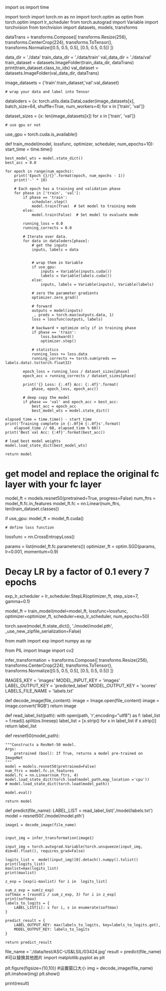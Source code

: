 import os
import time
 
import torch
import torch.nn as nn
import torch.optim as optim
from torch.optim import lr_scheduler
from torch.autograd import Variable
import torchvision
from torchvision import datasets, models, transforms



dataTrans = transforms.Compose([
            transforms.Resize(256),
            transforms.CenterCrop(224),
            transforms.ToTensor(),
            transforms.Normalize([0.5, 0.5, 0.5], [0.5, 0.5, 0.5])
])
 
data_dir = './data'
train_data_dir = './data/train'
val_data_dir = './data/val'
train_dataset = datasets.ImageFolder(train_data_dir, dataTrans)
print(train_dataset.class_to_idx)
val_dataset = datasets.ImageFolder(val_data_dir, dataTrans)
 
image_datasets = {'train':train_dataset,'val':val_dataset}
    
 
    # wrap your data and label into Tensor
 
    
dataloders = {x: torch.utils.data.DataLoader(image_datasets[x],
                                             batch_size=64,
                                             shuffle=True,
                                             num_workers=4) for x in ['train', 'val']}
 
dataset_sizes = {x: len(image_datasets[x]) for x in ['train', 'val']}
 
    # use gpu or not
use_gpu = torch.cuda.is_available()



def train_model(model, lossfunc, optimizer, scheduler, num_epochs=10):
    start_time = time.time()
 
    best_model_wts = model.state_dict()
    best_acc = 0.0
 
    for epoch in range(num_epochs):
        print('Epoch {}/{}'.format(epoch, num_epochs - 1))
        print('-' * 10)
 
        # Each epoch has a training and validation phase
        for phase in ['train', 'val']:
            if phase == 'train':
                scheduler.step()
                model.train(True)  # Set model to training mode
            else:
                model.train(False)  # Set model to evaluate mode
 
            running_loss = 0.0
            running_corrects = 0.0
 
            # Iterate over data.
            for data in dataloders[phase]:
                # get the inputs
                inputs, labels = data
                
 
                # wrap them in Variable
                if use_gpu:
                    inputs = Variable(inputs.cuda())
                    labels = Variable(labels.cuda())
                else:
                    inputs, labels = Variable(inputs), Variable(labels)
 
                # zero the parameter gradients
                optimizer.zero_grad()
 
                # forward
                outputs = model(inputs)
                _, preds = torch.max(outputs.data, 1)
                loss = lossfunc(outputs, labels)
 
                # backward + optimize only if in training phase
                if phase == 'train':
                    loss.backward()
                    optimizer.step()
 
                # statistics
                running_loss += loss.data
                running_corrects += torch.sum(preds == labels.data).to(torch.float32)
 
            epoch_loss = running_loss / dataset_sizes[phase]
            epoch_acc = running_corrects / dataset_sizes[phase]
 
            print('{} Loss: {:.4f} Acc: {:.4f}'.format(
                phase, epoch_loss, epoch_acc))
 
            # deep copy the model
            if phase == 'val' and epoch_acc > best_acc:
                best_acc = epoch_acc
                best_model_wts = model.state_dict()
 
    elapsed_time = time.time() - start_time
    print('Training complete in {:.0f}m {:.0f}s'.format(
        elapsed_time // 60, elapsed_time % 60))
    print('Best val Acc: {:4f}'.format(best_acc))
 
    # load best model weights
    model.load_state_dict(best_model_wts)
  
    return model
    
    
   # get model and replace the original fc layer with your fc layer
model_ft = models.resnet50(pretrained=True, progress=False)
num_ftrs = model_ft.fc.in_features
model_ft.fc = nn.Linear(num_ftrs, len(train_dataset.classes))
 
if use_gpu:
    model_ft = model_ft.cuda()
 
    # define loss function
lossfunc = nn.CrossEntropyLoss()
 
params = list(model_ft.fc.parameters())
optimizer_ft = optim.SGD(params, lr=0.001, momentum=0.9)
 
# Decay LR by a factor of 0.1 every 7 epochs
exp_lr_scheduler = lr_scheduler.StepLR(optimizer_ft, step_size=7, gamma=0.1)
 
model_ft = train_model(model=model_ft,
                           lossfunc=lossfunc,
                           optimizer=optimizer_ft,
                           scheduler=exp_lr_scheduler,
                           num_epochs=50)
                           
                           
torch.save(model_ft.state_dict(), './model/model.pth', _use_new_zipfile_serialization=False)



from math import exp
import numpy as np
 
from PIL import Image
import cv2
 
 
 
infer_transformation = transforms.Compose([
    transforms.Resize(256),
    transforms.CenterCrop(224),
    transforms.ToTensor(),
    transforms.Normalize([0.5, 0.5, 0.5], [0.5, 0.5, 0.5])
])
 
 
IMAGES_KEY = 'images'
MODEL_INPUT_KEY = 'images'
LABEL_OUTPUT_KEY = 'predicted_label'
MODEL_OUTPUT_KEY = 'scores'
LABELS_FILE_NAME = 'labels.txt'
 
 
def decode_image(file_content):
    image = Image.open(file_content)
    image = image.convert('RGB')
    return image
 
 
def read_label_list(path):
    with open(path, 'r',encoding="utf8") as f:
        label_list = f.read().split(os.linesep)
    label_list = [x.strip() for x in label_list if x.strip()]
    return label_list
 
 
def resnet50(model_path):
 
    """Constructs a ResNet-50 model.
    Args:
        pretrained (bool): If True, returns a model pre-trained on ImageNet
    """
    model = models.resnet50(pretrained=False)
    num_ftrs = model.fc.in_features
    model.fc = nn.Linear(num_ftrs, 4)
    model.load_state_dict(torch.load(model_path,map_location ='cpu'))
    # model.load_state_dict(torch.load(model_path))
 
    model.eval()
 
    return model
 
 
def predict(file_name):
    LABEL_LIST = read_label_list('./model/labels.txt')
    model = resnet50('./model/model.pth')
    
    image1 = decode_image(file_name)
    
 
    input_img = infer_transformation(image1)
 
    input_img = torch.autograd.Variable(torch.unsqueeze(input_img, dim=0).float(), requires_grad=False)
 
    logits_list =  model(input_img)[0].detach().numpy().tolist()
    print(logits_list)
    maxlist=max(logits_list)
    print(maxlist)
 
    z_exp = [exp(i-maxlist) for i in  logits_list]
 
    sum_z_exp = sum(z_exp)
    softmax = [round(i / sum_z_exp, 3) for i in z_exp]
    print(softmax)
    labels_to_logits = {
        LABEL_LIST[i]: s for i, s in enumerate(softmax)
    }
    
    predict_result = {
        LABEL_OUTPUT_KEY: max(labels_to_logits, key=labels_to_logits.get),
        MODEL_OUTPUT_KEY: labels_to_logits
    }
 
    return predict_result
 
file_name = './data/test/ASC-US&LSIL/03424.jpg'
result = predict(file_name)  #可以替换其他图片
import matplotlib.pyplot as plt
 
plt.figure(figsize=(10,10)) #设置窗口大小
img = decode_image(file_name)
plt.imshow(img)
plt.show()
 
print(result)
